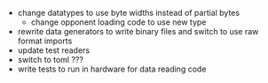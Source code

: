 - change datatypes to use byte widths instead of partial bytes
	- change opponent loading code to use new type
- rewrite data generators to write binary files and switch to use raw format imports
- update test readers
- switch to toml ???
- write tests to run in hardware for data reading code